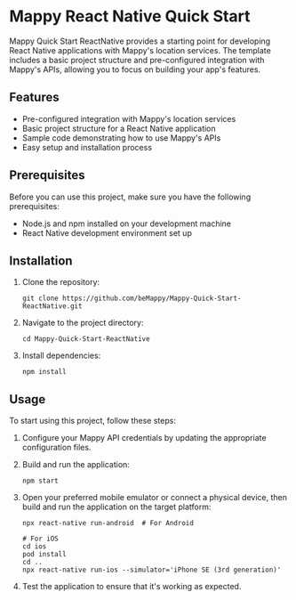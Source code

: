 # Mappy React Native Quick Start 

Mappy Quick Start ReactNative provides a starting point for developing React Native applications with Mappy's location services. The template includes a basic project structure and pre-configured integration with Mappy's APIs, allowing you to focus on building your app's features.

## Features

- Pre-configured integration with Mappy's location services
- Basic project structure for a React Native application
- Sample code demonstrating how to use Mappy's APIs
- Easy setup and installation process

## Prerequisites

Before you can use this project, make sure you have the following prerequisites:

- Node.js and npm installed on your development machine
- React Native development environment set up

## Installation

1. Clone the repository:

   ```shell
   git clone https://github.com/beMappy/Mappy-Quick-Start-ReactNative.git
   
2. Navigate to the project directory:

   ```shell
   cd Mappy-Quick-Start-ReactNative
   
3. Install dependencies:

   ```shell
   npm install

## Usage

To start using this project, follow these steps:

1. Configure your Mappy API credentials by updating the appropriate configuration files.

2. Build and run the application:

   ```shell
   npm start

3. Open your preferred mobile emulator or connect a physical device, then build and run the application on the target platform:

   ```shell
   npx react-native run-android  # For Android
   
   # For iOS
   cd ios 
   pod install
   cd ..
   npx react-native run-ios --simulator='iPhone SE (3rd generation)'
   
4. Test the application to ensure that it's working as expected.

